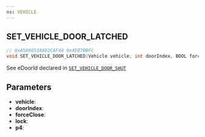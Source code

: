 ```yaml
---
ns: VEHICLE
---
```

## SET_VEHICLE_DOOR_LATCHED

```c
// 0xA5A9653A8D2CAF48 0x4EB7BBFC
void SET_VEHICLE_DOOR_LATCHED(Vehicle vehicle, int doorIndex, BOOL forceClose, BOOL lock, BOOL p4);
```

See eDoorId declared in [`SET_VEHICLE_DOOR_SHUT`](#_0x93D9BD300D7789E5)

## Parameters
* **vehicle**: 
* **doorIndex**: 
* **forceClose**: 
* **lock**: 
* **p4**: 

